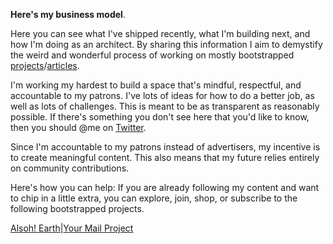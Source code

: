 **Here's my business model**.

Here you can see what I've shipped recently, what I'm building next, and how I'm doing as an architect. By sharing this information I aim to demystify the weird and wonderful process of working on mostly bootstrapped <a href="https://kushalsamant.github.io/projects.html" rel="noopener noreferrer" target="_blank">projects</a>/<a href="https://kushalsamant.github.io/articles.html" rel="noopener noreferrer" target="_blank">articles</a>.

I'm working my hardest to build a space that's mindful, respectful, and accountable to my patrons. I've lots of ideas for how to do a better job, as well as lots of challenges. This is meant to be as transparent as reasonably possible. If there's something you don't see here that you'd like to know, then you should @me on <a href="https://www.twitter.com/kushalsamant_" rel="noopener noreferrer" target="_blank">Twitter</a>.

Since I'm accountable to my patrons instead of advertisers, my incentive is to create meaningful content. This also means that my future relies entirely on community contributions.

Here's how you can help: If you are already following my content and want to chip in a little extra, you can explore, join, shop, or subscribe to the following bootstrapped projects.

<div class="roadmap-spacer-1"></div>

<p>
<a class="btn" href="https://kushalsamant.github.io/alsohearth" rel="noopener noreferrer" target="_blank">Alsoh! Earth</a>|<a class="btn" href="https://kushalsamant.github.io/yourmailproject" rel="noopener noreferrer" target="_blank">Your&nbsp;Mail&nbsp;Project</a><br>
</p>

<div class="roadmap-spacer-2"></div>
